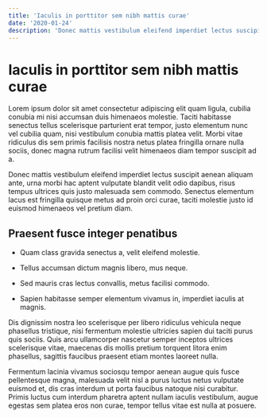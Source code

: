 ```yaml
---
title: 'Iaculis in porttitor sem nibh mattis curae'
date: '2020-01-24'
description: 'Donec mattis vestibulum eleifend imperdiet lectus suscipit aenean aliquam ante, urna morbi hac aptent vulputate blandit velit odio dapibus, risus tempus ultrices quis justo malesuada sem commodo.'
---
```


# Iaculis in porttitor sem nibh mattis curae

Lorem ipsum dolor sit amet consectetur adipiscing elit quam ligula, cubilia conubia mi nisi accumsan duis himenaeos molestie. Taciti habitasse senectus tellus scelerisque parturient erat tempor, justo elementum nunc vel cubilia quam, nisi vestibulum conubia mattis platea velit. Morbi vitae ridiculus dis sem primis facilisis nostra netus platea fringilla ornare nulla sociis, donec magna rutrum facilisi velit himenaeos diam tempor suscipit ad a. 

Donec mattis vestibulum eleifend imperdiet lectus suscipit aenean aliquam ante, urna morbi hac aptent vulputate blandit velit odio dapibus, risus tempus ultrices quis justo malesuada sem commodo. Senectus elementum lacus est fringilla quisque metus ad proin orci curae, taciti molestie justo id euismod himenaeos vel pretium diam. 

## Praesent fusce integer penatibus

- Quam class gravida senectus a, velit eleifend molestie.

- Tellus accumsan dictum magnis libero, mus neque.

- Sed mauris cras lectus convallis, metus facilisi commodo.

- Sapien habitasse semper elementum vivamus in, imperdiet iaculis at magnis.



Dis dignissim nostra leo scelerisque per libero ridiculus vehicula neque phasellus tristique, nisi fermentum molestie ultricies sapien dui taciti purus quis sociis. Quis arcu ullamcorper nascetur semper inceptos ultrices scelerisque vitae, maecenas dis mollis pretium torquent litora enim phasellus, sagittis faucibus praesent etiam montes laoreet nulla. 

Fermentum lacinia vivamus sociosqu tempor aenean augue quis fusce pellentesque magna, malesuada velit nisl a purus luctus netus vulputate euismod et, dis cras interdum ut porta faucibus natoque nisi curabitur. Primis luctus cum interdum pharetra aptent nullam iaculis vestibulum, augue egestas sem platea eros non curae, tempor tellus vitae est nulla at posuere. 
